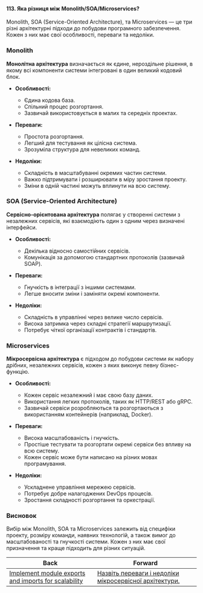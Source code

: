 #### 113. Яка різниця між Monolith/SOA/Microservices?

Monolith, SOA (Service-Oriented Architecture), та Microservices — це три різні архітектурні підходи до побудови програмного забезпечення. Кожен з них має свої особливості, переваги та недоліки.

### Monolith

**Монолітна архітектура** визначається як єдине, нероздільне рішення, в якому всі компоненти системи інтегровані в один великий кодовий блок. 

- **Особливості:**
  - Єдина кодова база.
  - Спільний процес розгортання.
  - Зазвичай використовується в малих та середніх проектах.

- **Переваги:**
  - Простота розгортання.
  - Легший для тестування як цілісна система.
  - Зрозуміла структура для невеликих команд.

- **Недоліки:**
  - Складність в масштабуванні окремих частин системи.
  - Важко підтримувати і розширювати в міру зростання проекту.
  - Зміни в одній частині можуть вплинути на всю систему.

### SOA (Service-Oriented Architecture)

**Сервісно-орієнтована архітектура** полягає у створенні системи з незалежних сервісів, які взаємодіють один з одним через визначені інтерфейси.

- **Особливості:**
  - Декілька відносно самостійних сервісів.
  - Комунікація за допомогою стандартних протоколів (зазвичай SOAP).

- **Переваги:**
  - Гнучкість в інтеграції з іншими системами.
  - Легше вносити зміни і заміняти окремі компоненти.
  
- **Недоліки:**
  - Складність в управлінні через велике число сервісів.
  - Висока затримка через складні стратегії маршрутизації.
  - Потребує чіткої організації контрактів і стандартів.

### Microservices

**Мікросервісна архітектура** є підходом до побудови системи як набору дрібних, незалежних сервісів, кожен з яких виконує певну бізнес-функцію.

- **Особливості:**
  - Кожен сервіс незалежний і має свою базу даних.
  - Використання легких протоколів, таких як HTTP/REST або gRPC.
  - Зазвичай сервіси розробляються та розгортаються з використанням контейнерів (наприклад, Docker).

- **Переваги:**
  - Висока масштабованість і гнучкість.
  - Простіше тестувати та розгортати окремі сервіси без впливу на всю систему.
  - Кожен сервіс може бути написано на різних мовах програмування.

- **Недоліки:**
  - Ускладнене управління мережею сервісів.
  - Потребує добре налагоджених DevOps процесів.
  - Зростання складності розгортання та оркестрації.

### Висновок

Вибір між Monolith, SOA та Microservices залежить від специфіки проекту, розміру команди, наявних технологій, а також вимог до масштабованості та гнучкості системи. Кожен з них має свої призначення та краще підходить для різних ситуацій.

| Back | Forward |
|---|---|
| [Implement module exports and imports for scalability](/ua/middle/javascript/implement-module-exports-and-imports-for-scalability.md)  | [Назвіть переваги і недоліки мікросервісної архітектури.](/ua/middle/microservices/what-are-the-benefits-and-drawbacks-of-microservice-architecture.md) |